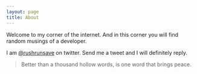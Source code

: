```yaml
---
layout: page
title: About
---
```


Welcome to my corner of the internet. And in this corner you will find random musings of a developer.

I am <a href="https://twitter.com/rushrunsave">@rushrunsave</a> on twitter. Send me a tweet and I will definitely reply.

>Better than a thousand hollow words, is one word that brings peace.
